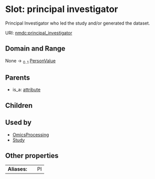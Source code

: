 
# Slot: principal investigator


Principal Investigator who led the study and/or generated the dataset.

URI: [nmdc:principal_investigator](https://microbiomedata/meta/principal_investigator)


## Domain and Range

None &#8594;  <sub>0..1</sub> [PersonValue](PersonValue.md)

## Parents

 *  is_a: [attribute](attribute.md)

## Children


## Used by

 * [OmicsProcessing](OmicsProcessing.md)
 * [Study](Study.md)

## Other properties

|  |  |  |
| --- | --- | --- |
| **Aliases:** | | PI |

